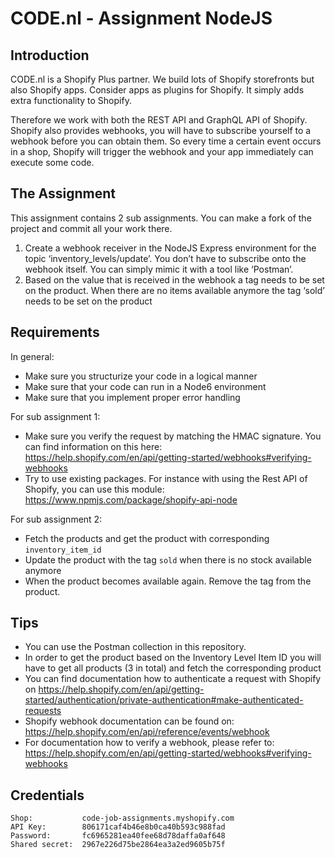 # CODE.nl - Assignment NodeJS

## Introduction
CODE.nl is a Shopify Plus partner. We build lots of Shopify storefronts but also Shopify apps. Consider apps as plugins for Shopify. It simply adds extra functionality to Shopify.

Therefore we work with both the REST API and GraphQL API of Shopify. Shopify also provides webhooks, you will have to subscribe yourself to a webhook before you can obtain them. So every time a certain event occurs in a shop, Shopify will trigger the webhook and your app immediately can execute some code.

## The Assignment
This assignment contains 2 sub assignments. You can make a fork of the project and commit all your work there.
1. Create a webhook receiver in the NodeJS Express environment for the topic ‘inventory_levels/update’. You don’t have to subscribe onto the webhook itself. You can simply mimic it with a tool like ‘Postman’.
2. Based on the value that is received in the webhook a tag needs to be set on the product. When there are no items available anymore the tag ‘sold’ needs to be set on the product

## Requirements
In general:
* Make sure you structurize your code in a logical manner
* Make sure that your code can run in a Node6 environment
* Make sure that you implement proper error handling

For sub assignment 1:
* Make sure you verify the request by matching the HMAC signature. You can find information on this here: https://help.shopify.com/en/api/getting-started/webhooks#verifying-webhooks
* Try to use existing packages. For instance with using the Rest API of Shopify, you can use this module: https://www.npmjs.com/package/shopify-api-node 

For sub assignment 2:
* Fetch the products and get the product with corresponding `inventory_item_id`
* Update the product with the tag `sold` when there is no stock available anymore
* When the product becomes available again. Remove the tag from the product.

## Tips
* You can use the Postman collection in this repository.
* In order to get the product based on the Inventory Level Item ID you will have to get all products (3 in total) and fetch the corresponding product
* You can find documentation how to authenticate a request with Shopify on https://help.shopify.com/en/api/getting-started/authentication/private-authentication#make-authenticated-requests
* Shopify webhook documentation can be found on: https://help.shopify.com/en/api/reference/events/webhook 
* For documentation how to verify a webhook, please refer to: https://help.shopify.com/en/api/getting-started/webhooks#verifying-webhooks 

## Credentials
```
Shop:           code-job-assignments.myshopify.com
API Key:        806171caf4b46e8b0ca40b593c988fad
Password:       fc6965281ea40fee68d78daffa0af648
Shared secret:  2967e226d75be2864ea3a2ed9605b75f
```